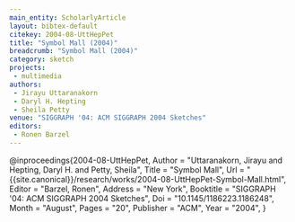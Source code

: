 ```yaml
---
main_entity: ScholarlyArticle
layout: bibtex-default
citekey: 2004-08-UttHepPet
title: "Symbol Mall (2004)"
breadcrumb: "Symbol Mall (2004)"
category: sketch
projects:
 - multimedia
authors:
 - Jirayu Uttaranakorn
 - Daryl H. Hepting
 - Sheila Petty
venue: "SIGGRAPH '04: ACM SIGGRAPH 2004 Sketches"
editors:
 - Ronen Barzel
---
```

@inproceedings{2004-08-UttHepPet,
	Author =  "Uttaranakorn, Jirayu and Hepting, Daryl H. and Petty, Sheila",
	Title =  "Symbol Mall",
	Url = \"{{site.canonical}}/research/works/2004-08-UttHepPet-Symbol-Mall.html\",
	Editor =  "Barzel, Ronen",
	Address =  "New York",
	Booktitle =  "SIGGRAPH '04: ACM SIGGRAPH 2004 Sketches",
	Doi =  "10.1145/1186223.1186248",
	Month =  "August",
	Pages =  "20",
	Publisher =  "ACM",
	Year =  "2004",
}

